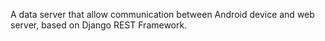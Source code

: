 A data server that allow communication between Android device and web server, based on Django REST Framework.
